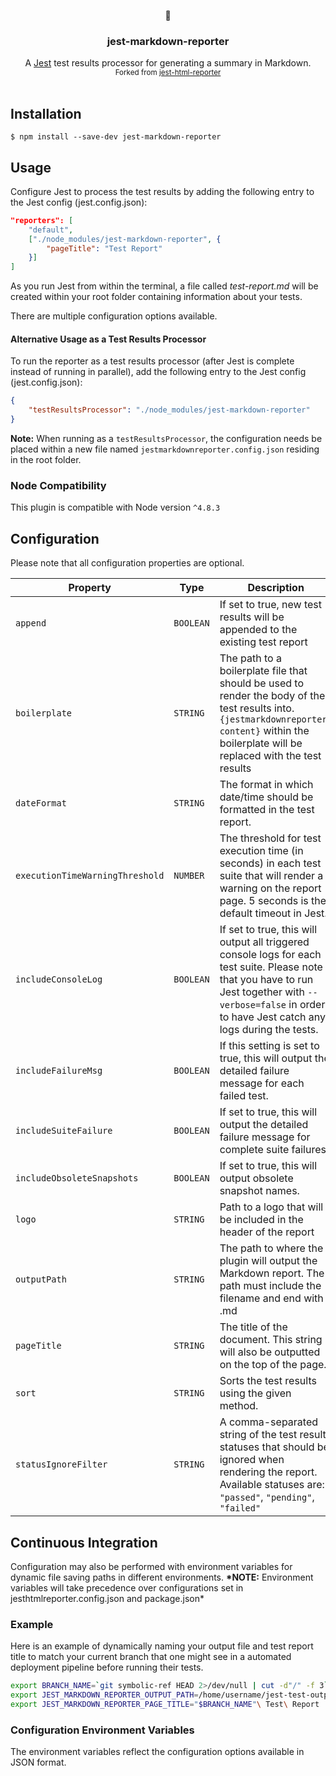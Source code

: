 <p align="center">
	<p align="center">📜</p>
	<h3 align="center">jest-markdown-reporter</h3>
	<p align="center">
		A <a href="https://github.com/facebook/jest">Jest</a> test results processor for generating a summary in Markdown.
		<br>
		<!-- (we don't have docs yet) <a href="https://github.com/Hargne/jest-html-reporter/wiki"><strong>Documentation »</strong></a>
		<br />
		<br /> -->
		<!-- (or CI) <img src="https://img.shields.io/npm/v/jest-html-reporter?style=flat-square">
		<img src="https://img.shields.io/npm/dm/jest-html-reporter?style=flat-square">
		<img src="https://img.shields.io/travis/com/hargne/jest-html-reporter?style=flat-square">
		<br />
		<br /> -->
		<small>Forked from <a href="https://github.com/matthias-schuetz/jest-html-reporter">jest-html-reporter</a></small>
		<br />
		<br />
	</p>
</p>

## Installation

```shell
$ npm install --save-dev jest-markdown-reporter
```

## Usage

Configure Jest to process the test results by adding the following entry to the Jest config (jest.config.json):

```JSON
"reporters": [
	"default",
	["./node_modules/jest-markdown-reporter", {
		"pageTitle": "Test Report"
	}]
]
```

As you run Jest from within the terminal, a file called _test-report.md_ will be created within your root folder containing information about your tests.

There are multiple configuration options available. <!-- (we don't have docs yet) To read more about these, please refer to the [documentation](https://github.com/Hargne/jest-html-reporter/wiki/configuration). -->

#### Alternative Usage as a Test Results Processor

To run the reporter as a test results processor (after Jest is complete instead of running in parallel), add the following entry to the Jest config (jest.config.json):

```JSON
{
	"testResultsProcessor": "./node_modules/jest-markdown-reporter"
}
```

**Note:** When running as a `testResultsProcessor`, the configuration needs be placed within a new file named `jestmarkdownreporter.config.json` residing in the root folder.

<!-- More information about this can be found in the [documentation](https://github.com/Hargne/jest-html-reporter/wiki/configuration). -->

### Node Compatibility

This plugin is compatible with Node version `^4.8.3`

## Configuration

Please note that all configuration properties are optional.

| Property | Type | Description | Default |
| --- | --- | --- | --- |
| `append` | `BOOLEAN` | If set to true, new test results will be appended to the existing test report | `false` |
| `boilerplate` | `STRING` | The path to a boilerplate file that should be used to render the body of the test results into. `{jestmarkdownreporter-content}` within the boilerplate will be replaced with the test results | `null` |
| `dateFormat` | `STRING` | The format in which date/time should be formatted in the test report. <!-- Have a look in the [documentation](https://github.com/Hargne/jest-html-reporter/wiki/Date-Format) for the available date format variables. --> | `"yyyy-mm-dd HH:MM:ss"` |
| `executionTimeWarningThreshold` | `NUMBER` | The threshold for test execution time (in seconds) in each test suite that will render a warning on the report page. 5 seconds is the default timeout in Jest. | `5` |
| `includeConsoleLog` | `BOOLEAN` | If set to true, this will output all triggered console logs for each test suite. Please note that you have to run Jest together with `--verbose=false` in order to have Jest catch any logs during the tests. | `false` |
| `includeFailureMsg` | `BOOLEAN` | If this setting is set to true, this will output the detailed failure message for each failed test. | `false` |
| `includeSuiteFailure` | `BOOLEAN` | If set to true, this will output the detailed failure message for complete suite failures. | `false` |
| `includeObsoleteSnapshots` | `BOOLEAN` | If set to true, this will output obsolete snapshot names. | `false` |
| `logo` | `STRING` | Path to a logo that will be included in the header of the report | `null` |
| `outputPath` | `STRING` | The path to where the plugin will output the Markdown report. The path must include the filename and end with .md | `"./test-report.html"` |
| `pageTitle` | `STRING` | The title of the document. This string will also be outputted on the top of the page. | `"Test Suite"` |
| `sort` | `STRING` | Sorts the test results using the given method. <!-- Available sorting methods can be found in the [documentation](https://github.com/Hargne/jest-html-reporter/wiki/Sorting-Methods). --> | `"default"` |
| `statusIgnoreFilter` | `STRING` | A comma-separated string of the test result statuses that should be ignored when rendering the report. Available statuses are: `"passed"`, `"pending"`, `"failed"` | `null` |

## Continuous Integration

Configuration may also be performed with environment variables for dynamic file saving paths in different environments. **\*NOTE:** Environment variables will take precedence over configurations set in jesthtmlreporter.config.json and package.json\*

### Example

Here is an example of dynamically naming your output file and test report title to match your current branch that one might see in a automated deployment pipeline before running their tests.

```bash
export BRANCH_NAME=`git symbolic-ref HEAD 2>/dev/null | cut -d"/" -f 3`
export JEST_MARKDOWN_REPORTER_OUTPUT_PATH=/home/username/jest-test-output/test-reports/"$BRANCH_NAME".md
export JEST_MARKDOWN_REPORTER_PAGE_TITLE="$BRANCH_NAME"\ Test\ Report
```

### Configuration Environment Variables

The environment variables reflect the configuration options available in JSON format. <!-- Please read the [documentation](https://github.com/Hargne/jest-html-reporter/wiki/configuration#configuration-environment-variables) for more information on these variables. -->
